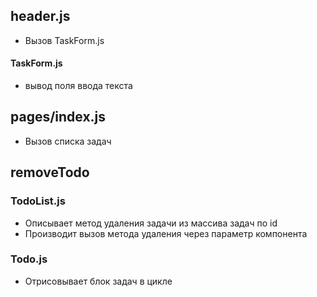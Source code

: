 ## header.js

- Вызов TaskForm.js

#### TaskForm.js

- вывод поля ввода текста

## pages/index.js

- Вызов списка задач

## removeTodo

### TodoList.js

- Описывает метод удаления задачи из массива задач по id
- Производит вызов метода удаления через параметр компонента

### Todo.js

- Отрисовывает блок задач в цикле

